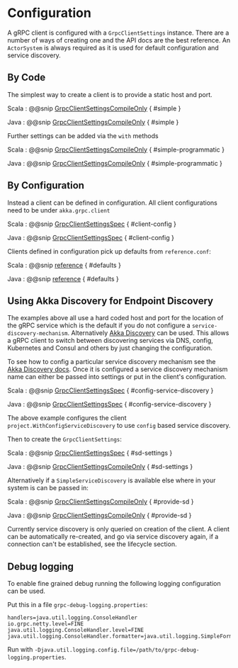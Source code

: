 # Configuration

A gRPC client is configured with a `GrpcClientSettings` instance. There are a number of ways of creating one and the API
docs are the best reference. An `ActorSystem` is always required as it is used for default configuration and service discovery.

## By Code

The simplest way to create a client is to provide a static host and port.

Scala
:  @@snip [GrpcClientSettingsCompileOnly](/runtime/src/test/scala/docs/akka/grpc/client/GrpcClientSettingsCompileOnly.scala) { #simple }

Java
:  @@snip [GrpcClientSettingsCompileOnly](/runtime/src/test/java/jdocs/akka/grpc/client/GrpcClientSettingsCompileOnly.java) { #simple }

Further settings can be added via the `with` methods

Scala
:  @@snip [GrpcClientSettingsCompileOnly](/runtime/src/test/scala/docs/akka/grpc/client/GrpcClientSettingsCompileOnly.scala) { #simple-programmatic }

Java
:  @@snip [GrpcClientSettingsCompileOnly](/runtime/src/test/java/jdocs/akka/grpc/client/GrpcClientSettingsCompileOnly.java) { #simple-programmatic }

## By Configuration

Instead a client can be defined in configuration. All client configurations need to be under `akka.grpc.client`

Scala
:  @@snip [GrpcClientSettingsSpec](/runtime/src/test/scala/akka/grpc/GrpcClientSettingsSpec.scala) { #client-config }

Java
:  @@snip [GrpcClientSettingsSpec](/runtime/src/test/scala/akka/grpc/GrpcClientSettingsSpec.scala) { #client-config }

Clients defined in configuration pick up defaults from `reference.conf`:

Scala
:  @@snip [reference](/runtime/src/main/resources/reference.conf) { #defaults }

Java
:  @@snip [reference](/runtime/src/main/resources/reference.conf) { #defaults }

## Using Akka Discovery for Endpoint Discovery

The examples above all use a hard coded host and port for the location of the gRPC service which is the default if you do not configure a `service-discovery-mechanism`.
Alternatively [Akka Discovery](https://developer.lightbend.com/docs/akka-management/current/discovery.html) can be used.
This allows a gRPC client to switch between discovering services via DNS, config, Kubernetes and Consul and others by just changing
the configuration.

To see how to config a particular service discovery mechanism see the [Akka Discovery docs](https://developer.lightbend.com/docs/akka-management/current/discovery.html).
Once it is configured a service discovery mechanism name can either be passed into settings or put in the client's configuration.

Scala
:  @@snip [GrpcClientSettingsSpec](/runtime/src/test/scala/akka/grpc/GrpcClientSettingsSpec.scala) { #config-service-discovery }

Java
:  @@snip [GrpcClientSettingsSpec](/runtime/src/test/scala/akka/grpc/GrpcClientSettingsSpec.scala) { #config-service-discovery }

The above example configures the client `project.WithConfigServiceDiscovery` to use `config` based service discovery.

Then to create the `GrpcClientSettings`:

Scala
:  @@snip [GrpcClientSettingsSpec](/runtime/src/test/scala/akka/grpc/GrpcClientSettingsSpec.scala) { #sd-settings }

Java
:  @@snip [GrpcClientSettingsCompileOnly](/runtime/src/test/java/jdocs/akka/grpc/client/GrpcClientSettingsCompileOnly.java) { #sd-settings }

Alternatively if a `SimpleServiceDiscovery` is available else where in your system is can be passed in:

Scala
:  @@snip [GrpcClientSettingsCompileOnly](/runtime/src/test/scala/docs/akka/grpc/client/GrpcClientSettingsCompileOnly.scala) { #provide-sd }

Java
:  @@snip [GrpcClientSettingsCompileOnly](/runtime/src/test/java/jdocs/akka/grpc/client/GrpcClientSettingsCompileOnly.java) { #provide-sd }

 
Currently service discovery is only queried on creation of the client. A client can be automatically re-created, and go via service discovery again,
 if a connection can't be established, see the lifecycle section.
 
## Debug logging

To enable fine grained debug running the following logging configuration can be used.

Put this in a file `grpc-debug-logging.properties`:

```
handlers=java.util.logging.ConsoleHandler
io.grpc.netty.level=FINE
java.util.logging.ConsoleHandler.level=FINE
java.util.logging.ConsoleHandler.formatter=java.util.logging.SimpleFormatter
```

Run with `-Djava.util.logging.config.file=/path/to/grpc-debug-logging.properties`.
